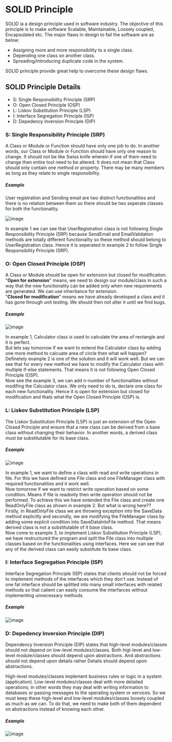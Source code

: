 # SOLID Principle
SOLID ia a design principle used in software industry. The objective of this principle is to make software Scalable, Maintainable, Loosely coupled, Encapsulated etc.
The major flaws in design to fail the software are as below:
- Assigning more and more responsibility to a single class.
- Depending one class on another class.
- Spreading/Introducing duplicate code in the system.

SOLID principle provide great help to overcome these design flaws.

## SOLID Principle Details

- S: Single Responsibility Principle (SRP)
- O: Open Closed Principle (OSP)
- L: Liskov Substitution Principle (LSP)
- I: Interface Segregation Principle (ISP)
- D: Depedency Inversion Principle (DIP)

### S: Single Responsibility Principle (SRP)
A Class or Module or Function should have only one job to do. In another words, our Class or Module or Function should have only one reason to change. 
It should not be like Swiss knife wherein if one of them need to change then entire tool need to be altered. It does not mean that Class should only contain one method or property. There may be many members as long as they relate to single responsibility.
##### Example
User registration and Sending email are two distinct functionalities and there is no relation between them so there should be two seperate classes for both the functionality.

![image](https://user-images.githubusercontent.com/84455469/137142137-7a2e2a4e-ec18-4b55-b283-02995f984a34.png)

In example 1 we can see that UserRegistration class is not following Single Responsibility Principle (SRP) because SendEmail and EmailValidation methods are totally different functionality so these method should belong to UserRegistration class. Hence it is seperated in example 2 to follow Single Responsibility Principle (SRP).

### O: Open Closed Principle (OSP)
A Class or Module should be open for extension but closed for modification.<br/>
"<b>Open for extension</b>" means, we need to design our module/class in such a way that the new functionality can be added only when new requirements are generated. We can use inheritance for extension.<br/>
"<b>Closed for modification</b>" means we have already developed a class and it has gone through unit testing. We should then not alter it until we find bugs.

##### Example

![image](https://user-images.githubusercontent.com/84455469/137136281-c9998e16-aaae-493f-bc96-8e94cd2afecb.png)

In example 1, Calculator class is used to calculate the area of rectangle and it is perfect. <br/>
But lets say tomorrow if we want to extend the Calculator class by adding one more method to calcuate area of circle then what will happen? Definetely example 2 is one of the solution and it will work well. But we can see that for every new method we have to modify the Calculator class with multiple if-else statements. That means it is not following Open Closed Principle (OSP).<br/>
Now see the example 3, we can add n-number of functionalities without modifing the Calculator class. We only need to do is, declare one class for each new functionality. Hence it is open for extension but closed for modification and thats what the Open Closed Principle (OSP) is.

### L: Liskov Substitution Principle (LSP)
The Liskov Substitution Principle (LSP) is just an extension of the Open Closed Principle and ensure that a new class can be derived from a base class without changing their behavior. In another words, a derived class must be substitutable for its base class.

##### Example

![image](https://user-images.githubusercontent.com/84455469/137278862-afb355ce-f10b-4820-8ebb-9c0c84a94fe4.png)

In example 1, we want to define a class with read and write operations in file. For this we have defined one File class and one FileManager class with required functionalities and it work well.<br/>
Now tomorrow if we want to restrict write operation based on some condition. Means if file is readonly then write operation should not be performed. 
To achieve this we have extended the File class and create one ReadOnlyFile class as shown in example 2. But what is wrong here?? <br/>Firstly, In ReadOnlyFile class we are throwing exception into the SaveData method explicitly and secondly, we are modifying the FileManager class by adding some explicit condition into SaveDataIntoFile method. That means derived class is not a substitutable of it base class.<br/>
Now come to example 3, to implement Liskov Substitution Principle (LSP), we have restructured the program and spilt the File class into multiple classes based on the functionalities using interfaces. Here we can see that any of the derived class can easily substitute its base class. 

### I: Interface Segregation Principle (ISP)
Interface Segregation Principle (ISP) states that clients should not be forced to implement methods of the interfaces which they don't use. Instead of one fat interface should be splitted into many small interfaces with related methods so that calient can easily consume the interfarces without implementing unnecessary methods.

##### Example
![image](https://user-images.githubusercontent.com/84455469/137290401-2b046be0-6962-4e28-9208-e85cdc5bd718.png)

### D: Depedency Inversion Principle (DIP)
Dependency Inversion Principle (DIP) states that high-level modules/classes should not depend on low-level modules/classes. 
Both higl-level and low-level module/classes should depend upon abstractions. And abstractions should not depend upon details rather Details should depend upon abstractions.

High-level modules/classes implement business rules or logic in a system (application). Low-level modules/classes deal with more detailed operations; in other words they may deal with writing information to databases or passing messages to the operating system or services. So we must keep these high-level and low-level modules/classes loosely coupled as much as we can. To do that, we need to make both of them dependent on abstractions instead of knowing each other.

##### Example
![image](https://user-images.githubusercontent.com/84455469/137316213-65b84cf7-4833-4091-a017-0ed3c20652e3.png)

